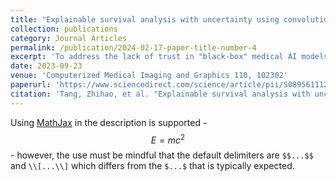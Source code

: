 ```yaml
---
title: "Explainable survival analysis with uncertainty using convolution-involved vision transformer"
collection: publications
category: Journal Articles
permalink: /publication/2024-02-17-paper-title-number-4
excerpt: 'To address the lack of trust in "black-box" medical AI models and the safety risks of their overconfident predictions, we propose the ESAUT framework. ESAUT utilizes a convolution-enhanced Vision Transformer (ViT) for whole slide image analysis and introduces stochastic uncertainty to quantify prediction confidence. Furthermore, our post-hoc explainability method enhances transparency and trust by identifying the key image regions and cellular features that drive the model's decisions.'
date: 2023-09-23
venue: 'Computerized Medical Imaging and Graphics 110, 102302'
paperurl: 'https://www.sciencedirect.com/science/article/pii/S0895611123001209'
citation: 'Tang, Zhihao, et al. "Explainable survival analysis with uncertainty using convolution-involved vision transformer." Computerized Medical Imaging and Graphics 110 (2023): 102302.'
---
```


Using [MathJax](https://www.mathjax.org/) in the description is supported - $$E=mc^2$$ - however, the use must be mindful that the default delimiters are `$$...$$` and `\\[...\\]` which differs from the `$...$` that is typically expected.
